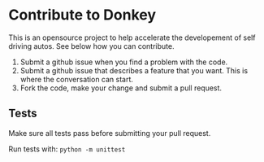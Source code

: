 
# Contribute to Donkey
This is an opensource project to help accelerate the developement of self driving autos. See below how you can contribute. 

1. Submit a github issue when you find a problem with the code. 
2. Submit a github issue that describes a feature that you want. This is where the conversation can start. 
3. Fork the code, make your change and submit a pull request. 


## Tests
Make sure all tests pass before submitting your pull request.

Run tests with: `python -m unittest`